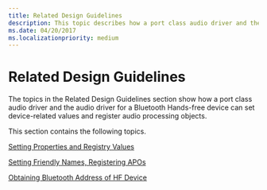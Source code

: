 ```yaml
---
title: Related Design Guidelines
description: This topic describes how a port class audio driver and the driver for a Bluetooth Hands-free device can set device-related values and register APOs.
ms.date: 04/20/2017
ms.localizationpriority: medium
---
```


# Related Design Guidelines


The topics in the Related Design Guidelines section show how a port class audio driver and the audio driver for a Bluetooth Hands-free device can set device-related values and register audio processing objects.

This section contains the following topics.

[Setting Properties and Registry Values](setting-properties-and-registry-values.md)

[Setting Friendly Names, Registering APOs](setting-friendly-name--registering-apos.md)

[Obtaining Bluetooth Address of HF Device](obtaining-bluetooth-address-of-hf-device.md)

 

 




